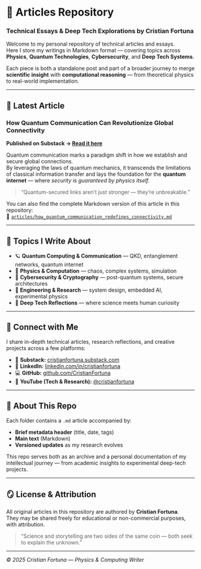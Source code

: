 # 🧠 Articles Repository  
### Technical Essays & Deep Tech Explorations by Cristian Fortuna

Welcome to my personal repository of technical articles and essays.  
Here I store my writings in Markdown format — covering topics across **Physics**, **Quantum Technologies**, **Cybersecurity**, and **Deep Tech Systems**.

Each piece is both a standalone post and part of a broader journey to merge **scientific insight** with **computational reasoning** — from theoretical physics to real-world implementation.

---

## 📘 Latest Article
### **How Quantum Communication Can Revolutionize Global Connectivity**  
**Published on Substack → [Read it here](https://open.substack.com/pub/cristianfortuna/p/how-quantum-communication-can-revolutionize?r=1wm59b&utm_campaign=post&utm_medium=web&showWelcomeOnShare=true)**  

Quantum communication marks a paradigm shift in how we establish and secure global connections.  
By leveraging the laws of quantum mechanics, it transcends the limitations of classical information transfer and lays the foundation for the **quantum internet** — where *security is guaranteed by physics itself.*

> “Quantum-secured links aren’t just stronger — they’re unbreakable.”

You can also find the complete Markdown version of this article in this repository:  
📄 [`articles/how_quantum_communication_redefines_connectivity.md`](https://github.com/CristianFortunaR/Articles/blob/main/Quantum%20Communication.md)

---

## 🧩 Topics I Write About

- 🪐 **Quantum Computing & Communication** — QKD, entanglement networks, quantum internet  
- 🧮 **Physics & Computation** — chaos, complex systems, simulation  
- 🔐 **Cybersecurity & Cryptography** — post-quantum systems, secure architectures  
- 🧰 **Engineering & Research** — system design, embedded AI, experimental physics  
- 🚀 **Deep Tech Reflections** — where science meets human curiosity  

---

## 🔗 Connect with Me

I share in-depth technical articles, research reflections, and creative projects across a few platforms:  

- 📰 **Substack:** [cristianfortuna.substack.com](https://substack.com/@cristianfortuna)  
- 💼 **LinkedIn:** [linkedin.com/in/cristianfortuna](https://www.linkedin.com/in/cristianfortunareis/)  
- 💻 **GitHub:** [github.com/CristianFortuna](https://github.com/CristianFortunaR)  
- 🎥 **YouTube (Tech & Research):** [@cristianfortuna](https://www.youtube.com/channel/UC2_OfktLRdjVfvfH1Lc_7uQ)  

---

## 🧭 About This Repo

Each folder contains a `.md` article accompanied by:
- **Brief metadata header** (title, date, tags)
- **Main text** (Markdown)
- **Versioned updates** as my research evolves

This repo serves both as an archive and a personal documentation of my intellectual journey — from academic insights to experimental deep-tech projects.

---

## 🪞 License & Attribution
All original articles in this repository are authored by **Cristian Fortuna**.  
They may be shared freely for educational or non-commercial purposes, with attribution.  

> “Science and storytelling are two sides of the same coin — both seek to explain the unknown.”

---

*© 2025 Cristian Fortuna — Physics & Computing Writer*  
